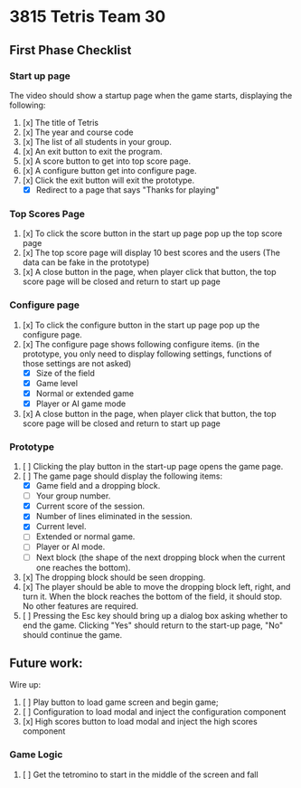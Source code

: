 # 3815 Tetris Team 30

## First Phase Checklist

### Start up page

The video should show a startup page when the game starts, displaying the following:

1. [x] The title of Tetris
2. [x] The year and course code
3. [x] The list of all students in your group.
4. [x] An exit button to exit the program.
5. [x] A score button to get into top score page.
6. [x] A configure button get into configure page.
7. [x] Click the exit button will exit the prototype.
    - [x] Redirect to a page that says "Thanks for playing"

### Top Scores Page

1. [x] To click the score button in the start up page pop up the top score page
2. [x] The top score page will display 10 best scores and the users (The data can be fake in the
   prototype)
3. [x] A close button in the page, when player click that button, the top score page will be closed
   and return to start up page

### Configure page

1. [x] To click the configure button in the start up page pop up the configure page.
2. [x] The configure page shows following configure items. (in the prototype, you only need to
   display following settings, functions of those settings are not asked)
    - [x] Size of the field
    - [x] Game level
    - [x] Normal or extended game
    - [x] Player or AI game mode
3. [x] A close button in the page, when player click that button, the top score page will be
   closed and return to start up page

### Prototype

1. [ ] Clicking the play button in the start-up page opens the game page.
2. [ ] The game page should display the following items:
    - [x] Game field and a dropping block.
    - [ ] Your group number.
    - [x] Current score of the session.
    - [x] Number of lines eliminated in the session.
    - [x] Current level.
    - [ ] Extended or normal game.
    - [ ] Player or AI mode.
    - [ ] Next block (the shape of the next dropping block when the current one reaches the bottom).
3. [x] The dropping block should be seen dropping.
4. [x] The player should be able to move the dropping block left, right, and turn it. When the
   block reaches the bottom of the field, it should stop. No other features are required.
5. [ ] Pressing the Esc key should bring up a dialog box asking whether to end the game. Clicking
   "Yes" should return to the start-up page, "No" should continue the game.

## Future work:

Wire up:

1. [ ] Play button to load game screen and begin game;
2. [ ] Configuration to load modal and inject the configuration component
3. [x] High scores button to load modal and inject the high scores component


### Game Logic
1. [ ] Get the tetromino to start in the middle of the screen and fall
